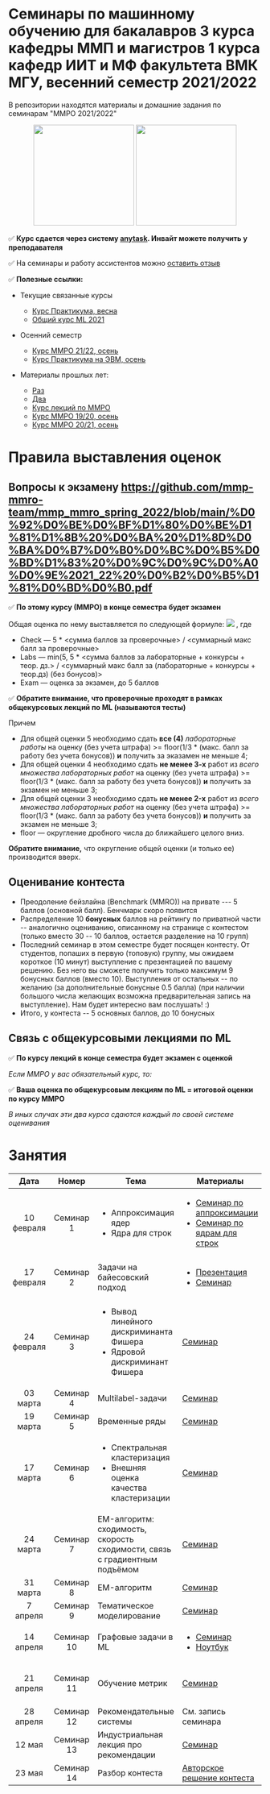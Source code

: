 # Семинары по машинному обучению для бакалавров 3 курса кафедры ММП и магистров 1 курса кафедр ИИТ и МФ факультета ВМК МГУ, весенний семестр 2021/2022
В репозитории находятся материалы и домашние задания по семинарам "ММРО 2021/2022"

<p align="center">
<img src="http://funzoo.ru/uploads/posts/2009-11/1258648863_tn.jpg" height=200pt> <img src="https://github.com/mmp-mmro-team/mmp_mmro_fall_2021/blob/main/trash/kernel_trick.jpg" height=200pt>
</p>

:white_check_mark: **Курс сдается через систему [anytask](https://anytask.org/course/907). Инвайт можете получить у преподавателя**

:white_check_mark: На семинары и работу ассистентов можно [оставить отзыв](https://docs.google.com/forms/d/e/1FAIpQLSeCww7kQZRBbPDFW_dTRpKdBl1pL0jx4nezhciAof8b22O05Q/viewform)

:white_check_mark: **Полезные ссылки:**

* Текущие связанные курсы
    * [Курс Практикума, весна](https://github.com/mmp-practicum-team/mmp_practicum_spring_2022) 
    * [Общий курс ML 2021](https://github.com/MSU-ML-COURSE/ML-COURSE-21-22)

* Осенний семестр
    * [Курс ММРО 21/22, осень](https://github.com/mmp-mmro-team/mmp_mmro_fall_2021)
    * [Курс Практикума на ЭВМ, осень](https://github.com/mmp-practicum-team/mmp_practicum_fall_2021)

* Материалы прошлых лет:
  * [Раз](https://github.com/esokolov/ml-course-msu)
  * [Два](https://github.com/esokolov/ml-course-hse)
  * [Курс лекций по ММРО](http://www.machinelearning.ru/wiki/index.php?title=%D0%9C%D0%B0%D1%82%D0%B5%D0%BC%D0%B0%D1%82%D0%B8%D1%87%D0%B5%D1%81%D0%BA%D0%B8%D0%B5_%D0%BC%D0%B5%D1%82%D0%BE%D0%B4%D1%8B_%D1%80%D0%B0%D1%81%D0%BF%D0%BE%D0%B7%D0%BD%D0%B0%D0%B2%D0%B0%D0%BD%D0%B8%D1%8F_%D0%BE%D0%B1%D1%80%D0%B0%D0%B7%D0%BE%D0%B2_%28%D0%BA%D1%83%D1%80%D1%81_%D0%BB%D0%B5%D0%BA%D1%86%D0%B8%D0%B9%2C_%D0%92.%D0%92.%D0%9A%D0%B8%D1%82%D0%BE%D0%B2%29)
  * [Курс ММРО 19/20, осень](https://github.com/mmp-mmro-team/mmp_mmro_fall_2019)
  * [Курс ММРО 20/21, осень](https://github.com/mmp-mmro-team/mmp_mmro_fall_2020)

# Правила выставления оценок

## Вопросы к экзамену https://github.com/mmp-mmro-team/mmp_mmro_spring_2022/blob/main/%D0%92%D0%BE%D0%BF%D1%80%D0%BE%D1%81%D1%8B%20%D0%BA%20%D1%8D%D0%BA%D0%B7%D0%B0%D0%BC%D0%B5%D0%BD%D1%83%20%D0%9C%D0%9C%D0%A0%D0%9E%2021_22%20%D0%B2%D0%B5%D1%81%D0%BD%D0%B0.pdf

:white_check_mark: **По этому курсу (ММРО) в конце семестра будет экзамен**

Общая оценка по нему выставляется по следующей формуле:
![](https://github.com/mmp-mmro-team/mmp_mmro_fall_2021/blob/main/trash/formula.png)
, где 

* Check — 5 * <сумма баллов за проверочные> / <суммарный макс балл за проверочные>
* Labs — min(5, 5 * <сумма баллов за лабораторные + конкурсы + теор. дз.> / <суммарный макс балл за (лабораторные + конкурсы + теор.дз) (без бонусов)>
* Exam — оценка за экзамен, до 5 баллов

:white_check_mark: **Обратите внимание, что проверочные проходят в рамках общекурсовых лекций по ML (называются тесты)**

Причем
* Для общей оценки 5 необходимо сдать **все (4)** _лабораторные работы_ на оценку (без учета штрафа) >= floor(1/3 * (макс. балл за работу без учета бонусов)) **и** получить за эказамен не меньше 4;
* Для общей оценки 4 необходимо сдать **не менее 3-х** работ из _всего множества лабораторных работ_ на оценку (без учета штрафа) >= floor(1/3 * (макс. балл за работу без учета бонусов)) **и** получить за экзамен не меньше 3;
* Для общей оценки 3 необходимо сдать **не менее 2-x** работ из _всего множества лабораторных работ_ на оценку (без учета штрафа) >= floor(1/3 * (макс. балл за работу без учета бонусов)) **и** получить за экзамен не меньше 3;
* floor — округление дробного числа до ближайшего целого вниз.

**Обратите внимание,** что округление общей оценки (и только ее) производится вверх.

## Оценивание контеста

* Преодоление бейзлайна (Benchmark (MMRO)) на привате --- 5 баллов (основной балл). Бенчмарк скоро появится
* Распределение 10 **бонусных** баллов на рейтингу по приватной части -- аналогично оцениванию, описанному на странице с контестом (только вместо 30 -- 10 баллов, остается разделение на 10 групп)
* Последний семинар в этом семестре будет посящен контесту. От студентов, попаших в первую (топовую) группу, мы ожидаем короткое (10 минут) выступление с презентацией по вашему решению. Без него вы сможете получить только максимум 9 бонусных баллов (вместо 10). Выступления от остальных -- по желанию (за дополнительные бонусные 0.5 балла) (при наличии большого числа желающих возможна предварительная запись на выступление). Нам будет интересно вам послушать! :)
* Итого, у контеста -- 5 основных баллов, до 10 бонусных

## Связь с общекурсовыми лекциями по ML

:white_check_mark: **По курсу лекций в конце семестра будет экзамен с оценкой**

_Если ММРО у вас обязательный курс, то:_

:white_check_mark: **Ваша оценка по общекурсовым лекциям по ML = итоговой оценки по курсу ММРО**

_В иных случах эти два курса сдаются каждый по своей системе оценивания_

# Занятия

| Дата | Номер | Тема | Материалы | ДЗ |
| :---: | :---: | --- | --- | --- |
| 10 февраля  | Семинар 1 | <ul><li>Аппроксимация ядер</li><li>Ядра для строк</li></ul> | <ul><li>[Семинар по аппроксимации](https://github.com/esokolov/ml-course-hse/blob/master/2020-spring/lecture-notes/lecture14-kernels.pdf)</li><li>[Семинар по ядрам для строк](https://github.com/esokolov/ml-course-hse/blob/master/2017-spring/seminars/sem14-kernels.pdf)</li></ul> | ¯\\\_(ツ)\_/¯ |
| 17 февраля | Семинар 2 | Задачи на байесовский подход | <ul><li>[Презентация](https://github.com/mmp-mmro-team/mmp_mmro_spring_2022/blob/main/seminars/PresentationPPD.pdf)</li><li>[Семинар](https://github.com/mmp-mmro-team/mmp_mmro_spring_2022/blob/main/seminars/Sem13_bayes.pdf)</li></ul> | [Прак.1 SVM и аппроксимация ядер](https://github.com/mmp-mmro-team/mmp_mmro_spring_2022/blob/main/homework-practice/homework-practice-01-random-features.ipynb) |
| 24 февраля | Семинар 3 | <ul><li>Вывод линейного дискриминанта Фишера</li><li>Ядровой дискриминант Фишера</li></ul> | [Семинар](https://github.com/mmp-mmro-team/mmp_mmro_spring_2022/blob/main/seminars/sem15-fld.pdf) | ¯\\\_(ツ)\_/¯ |
| 03 марта | Семинар 4 | Multilabel-задачи | [Семинар](https://github.com/esokolov/ml-course-hse/blob/master/2020-spring/seminars/sem21-multilabel.pdf) |¯\\\_(ツ)\_/¯ |
| 19 марта | Семинар 5 | Временные ряды | [Семинар](https://github.com/mmp-mmro-team/mmp_mmro_spring_2022/blob/main/seminars/%D0%A1%D0%B5%D0%BC%D0%B8%D0%BD%D0%B0%D1%80%20%D0%92%D0%9C%D0%9A.pdf) |¯\\\_(ツ)\_/¯ |
| 17 марта | Семинар 6 | <ul><li>Спектральная кластеризация</li><li>Внешняя оценка качества кластеризации</li></ul>  | [Семинар](https://github.com/mmp-mmro-team/mmp_mmro_spring_2021/blob/main/seminars/lecture17-clusterization.pdf) | [Прак.2 Кластеризация](https://github.com/mmp-mmro-team/mmp_mmro_spring_2022/blob/main/homework-practice/homework-practice-02-unsupervised.ipynb) |
| 24 марта | Семинар 7 | EM-алгоритм: сходимость, скорость сходимости, связь с градиентным подъёмом | [Семинар](https://github.com/esokolov/ml-course-hse/blob/master/2020-spring/lecture-notes/lecture15-em.pdf) |¯\\\_(ツ)\_/¯ |
| 31 марта | Семинар 8 | EM-алгоритм | [Семинар](https://github.com/esokolov/ml-course-hse/blob/master/2020-spring/seminars/sem15-em.pdf) | [Прак.3 EM](https://github.com/mmp-mmro-team/mmp_mmro_spring_2022/tree/main/homework-practice/homework-practice-09-em) | 
| 7 апреля | Семинар 9 | Тематическое моделирование | [Семинар](https://github.com/mmp-mmro-team/mmp_mmro_spring_2022/blob/main/seminars/topic_modeling_.ipynb)| Контест (kaggle) | 
| 14 апреля | Семинар 10 | Графовые задачи в ML | <ul><li>[Семинар](https://github.com/esokolov/ml-course-hse/blob/master/2021-spring/seminars/sem17-graph.pdf)</li><li>[Ноутбук](https://github.com/esokolov/ml-course-hse/blob/master/2021-spring/seminars/sem17-graph.ipynb)</li></ul>| ¯\\\_(ツ)\_/¯ | 
| 21 апреля | Семинар 11 | Обучение метрик | [Семинар](https://github.com/mmp-mmro-team/mmp_mmro_spring_2021/blob/main/seminars/sem20-knn.pdf)| [Прак.4 Обучение метрик и несбалансированные задачи](https://github.com/mmp-mmro-team/mmp_mmro_spring_2022/blob/main/homework-practice/homework-practice-11-metric-learning-imb) | 
| 28 апреля | Семинар 12 | Рекомендательные системы | См. запись семинара | ¯\\\_(ツ)\_/¯  | 
| 12 мая | Семинар 13 | Индустриальная лекция про рекомендации | [Семинар](https://github.com/mmp-mmro-team/mmp_mmro_spring_2022/blob/main/seminars/cmc_lecture_zen_recommender.pptx) | ¯\\\_(ツ)\_/¯ | 
| 23 мая | Семинар 14 | Разбор контеста | [Авторское решение контеста](https://github.com/MSU-ML-COURSE/ML-COURSE-21-22/blob/main/files/Spotify%20tracks%20popularity%20prediction.pdf)| ¯\\\_(ツ)\_/¯ | 




